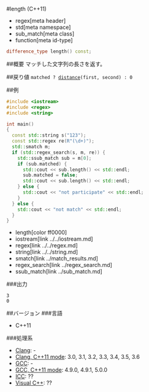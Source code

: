 #length (C++11)
* regex[meta header]
* std[meta namespace]
* sub_match[meta class]
* function[meta id-type]

```cpp
difference_type length() const;
```

##概要
マッチした文字列の長さを返す。


##戻り値
`matched ? `[`distance`](../../iterator/distance.md)`(first, second) : 0`


##例
```cpp
#include <iostream>
#include <regex>
#include <string>

int main()
{
  const std::string s("123");
  const std::regex re(R"(\d+)");
  std::smatch m;
  if (std::regex_search(s, m, re)) {
    std::ssub_match sub = m[0];
    if (sub.matched) {
      std::cout << sub.length() << std::endl;
      sub.matched = false;
      std::cout << sub.length() << std::endl;
    } else {
      std::cout << "not participate" << std::endl;
    }
  } else {
    std::cout << "not match" << std::endl;
  }
}
```
* length[color ff0000]
* iostream[link ../../iostream.md]
* regex[link ../../regex.md]
* string[link ../../string.md]
* smatch[link ../match_results.md]
* regex_search[link ../regex_search.md]
* ssub_match[link ../sub_match.md]

###出力
```
3
0
```


##バージョン
###言語
- C++11

###処理系
- [Clang](/implementation.md#clang): -
- [Clang, C++11 mode](/implementation.md#clang): 3.0, 3.1, 3.2, 3.3, 3.4, 3.5, 3.6
- [GCC](/implementation.md#gcc): -
- [GCC, C++11 mode](/implementation.md#gcc): 4.9.0, 4.9.1, 5.0.0
- [ICC](/implementation.md#icc): ??
- [Visual C++](/implementation.md#visual_cpp): ??

